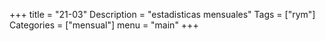 +++
title = "21-03" 
Description = "estadisticas mensuales"
Tags = ["rym"]
Categories = ["mensual"]
menu = "main"
+++
<!--more-->

